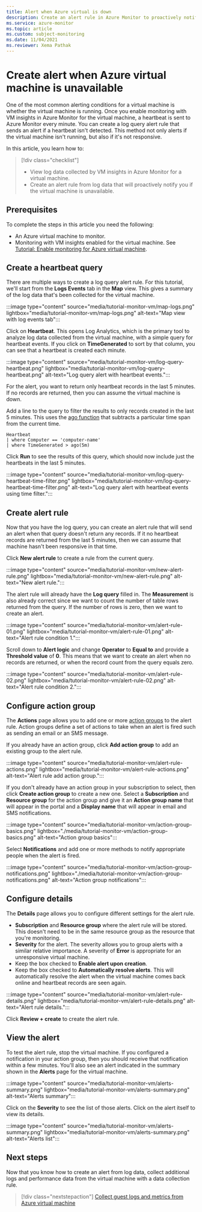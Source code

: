 ```yaml
---
title: Alert when Azure virtual is down
description: Create an alert rule in Azure Monitor to proactively notify you if a virtual machine is unavailable.
ms.service: azure-monitor
ms.topic: article
ms.custom: subject-monitoring
ms.date: 11/04/2021
ms.reviewer: Xema Pathak
---
```


# Create alert when Azure virtual machine is unavailable
One of the most common alerting conditions for a virtual machine is whether the virtual machine is running. Once you enable monitoring with VM insights in Azure Monitor for the virtual machine, a heartbeat is sent to Azure Monitor every minute. You can create a log query alert rule that sends an alert if a heartbeat isn't detected. This method not only alerts if the virtual machine isn't running, but also if it's not responsive.


In this article, you learn how to:

> [!div class="checklist"]
> * View log data collected by VM insights in Azure Monitor for a virtual machine.
> * Create an alert rule from log data that will proactively notify you if the virtual machine is unavailable.

## Prerequisites
To complete the steps in this article you need the following: 

- An Azure virtual machine to monitor.
- Monitoring with VM insights enabled for the virtual machine. See [Tutorial: Enable monitoring for Azure virtual machine](tutorial-monitor-vm-enable.md).



## Create a heartbeat query
There are multiple ways to create a log query alert rule. For this tutorial, we'll start from the **Logs Events** tab in the **Map** view. This gives a summary of the log data that's been collected for the virtual machine. 

:::image type="content" source="media/tutorial-monitor-vm/map-logs.png" lightbox="media/tutorial-monitor-vm/map-logs.png" alt-text="Map view with log events tab":::

Click on **Heartbeat**. This opens Log Analytics, which is the primary tool to analyze log data collected from the virtual machine, with a simple query for heartbeat events. If you click on **TimeGenerated** to sort by that column, you can see that a heartbeat is created each minute.

:::image type="content" source="media/tutorial-monitor-vm/log-query-heartbeat.png" lightbox="media/tutorial-monitor-vm/log-query-heartbeat.png" alt-text="Log query alert with heartbeat events.":::


For the alert, you want to return only heartbeat records in the last 5 minutes. If no records are returned, then you can assume the virtual machine is down.

Add a line to the query to filter the results to only records created in the last 5 minutes. This uses the [ago function](/azure/data-explorer/kusto/query/agofunction) that subtracts a particular time span from the current time.

```
Heartbeat
| where Computer == 'computer-name'
| where TimeGenerated > ago(5m)
```

Click **Run** to see the results of this query, which should now include just the heartbeats in the last 5 minutes.

:::image type="content" source="media/tutorial-monitor-vm/log-query-heartbeat-time-filter.png" lightbox="media/tutorial-monitor-vm/log-query-heartbeat-time-filter.png" alt-text="Log query alert with heartbeat events using time filter.":::

## Create alert rule
Now that you have the log query, you can create an alert rule that will send an alert when that query doesn't return any records. If it no heartbeat records are returned  from the last 5 minutes, then we can assume that machine hasn't been responsive in that time. 

Click **New alert rule** to create a rule from the current query.

:::image type="content" source="media/tutorial-monitor-vm/new-alert-rule.png" lightbox="media/tutorial-monitor-vm/new-alert-rule.png" alt-text="New alert rule.":::


The alert rule will already have the **Log query** filled in. The **Measurement** is also already correct since we want to count the number of table rows returned from the query. If the number of rows is zero, then we want to create an alert.

:::image type="content" source="media/tutorial-monitor-vm/alert-rule-01.png" lightbox="media/tutorial-monitor-vm/alert-rule-01.png" alt-text="Alert rule condition 1.":::

Scroll down to **Alert logic** and change **Operator** to **Equal to** and provide a **Threshold value** of **0**. This means that we want to create an alert when no records are returned, or when the record count from the query equals zero.

:::image type="content" source="media/tutorial-monitor-vm/alert-rule-02.png" lightbox="media/tutorial-monitor-vm/alert-rule-02.png" alt-text="Alert rule condition 2.":::

## Configure action group
The **Actions** page allows you to add one or more [action groups](../alerts/action-groups.md) to the alert rule. Action groups define a set of actions to take when an alert is fired such as sending an email or an SMS message.

If you already have an action group, click **Add action group** to add an existing group to the alert rule.

:::image type="content" source="media/tutorial-monitor-vm/alert-rule-actions.png" lightbox="media/tutorial-monitor-vm/alert-rule-actions.png" alt-text="Alert rule add action group.":::

If you don't already have an action group in your subscription to select, then click **Create action group** to create a new one. Select a **Subscription** and **Resource group** for the action group and give it an **Action group name** that will appear in the portal and a **Display name** that will appear in email and SMS notifications.

:::image type="content" source="media/tutorial-monitor-vm/action-group-basics.png" lightbox="./media/tutorial-monitor-vm/action-group-basics.png" alt-text="Action group basics":::

Select **Notifications** and add one or more methods to notify appropriate people when the alert is fired.

:::image type="content" source="media/tutorial-monitor-vm/action-group-notifications.png" lightbox="./media/tutorial-monitor-vm/action-group-notifications.png" alt-text="Action group notifications":::



## Configure details
The **Details** page allows you to configure different settings for the alert rule.

- **Subscription** and **Resource group** where the alert rule will be stored. This doesn't need to be in the same resource group as the resource that you're monitoring.
- **Severity** for the alert. The severity allows you to group alerts with a similar relative importance. A severity of **Error** is appropriate for an unresponsive virtual machine.
- Keep the box checked to **Enable alert upon creation**.
- Keep the box checked to **Automatically resolve alerts**. This will automatically resolve the alert when the virtual machine comes back online and heartbeat records are seen again.

:::image type="content" source="media/tutorial-monitor-vm/alert-rule-details.png" lightbox="media/tutorial-monitor-vm/alert-rule-details.png" alt-text="Alert rule details.":::

Click **Review + create** to create the alert rule.

## View the alert
To test the alert rule, stop the virtual machine. If you configured a notification in your action group, then you should receive that notification within a few minutes. You'll also see an alert indicated in the summary shown in the **Alerts** page for the virtual machine.

:::image type="content" source="media/tutorial-monitor-vm/alerts-summary.png" lightbox="media/tutorial-monitor-vm/alerts-summary.png" alt-text="Alerts summary":::

Click on the **Severity** to see the list of those alerts. Click on the alert itself to view its details.

:::image type="content" source="media/tutorial-monitor-vm/alerts-summary.png" lightbox="media/tutorial-monitor-vm/alerts-summary.png" alt-text="Alerts list":::

## Next steps
Now that you know how to create an alert from log data, collect additional logs and performance data from the virtual machine with a data collection rule.

> [!div class="nextstepaction"]
> [Collect guest logs and metrics from Azure virtual machine](tutorial-monitor-vm-guest.md)

